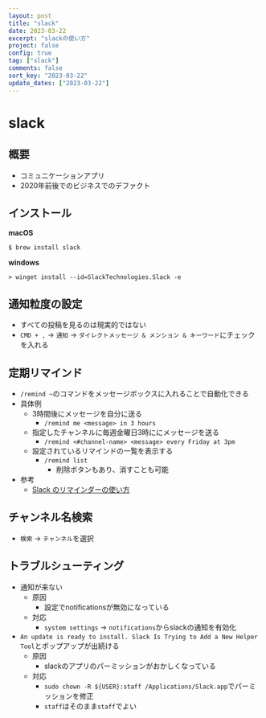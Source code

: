 ```yaml
---
layout: post
title: "slack"
date: 2023-03-22
excerpt: "slackの使い方"
project: false
config: true
tag: ["slack"]
comments: false
sort_key: "2023-03-22"
update_dates: ["2023-03-22"]
---
```


# slack

## 概要
 - コミュニケーションアプリ
 - 2020年前後でのビジネスでのデファクト

## インストール

**macOS**
```console
$ brew install slack
```

**windows**
```console
> winget install --id=SlackTechnologies.Slack -e
```

## 通知粒度の設定
 - すべての投稿を見るのは現実的ではない
 - `CMD + ,` -> `通知` -> `ダイレクトメッセージ & メンション & キーワード`にチェックを入れる

## 定期リマインド
 - `/remind ~`のコマンドをメッセージボックスに入れることで自動化できる
 - 具体例
   - 3時間後にメッセージを自分に送る
     - `/remind me <message> in 3 hours`
   - 指定したチャンネルに毎週金曜日3時ににメッセージを送る
     - `/remind <#channel-name> <message> every Friday at 3pm`
   - 設定されているリマインドの一覧を表示する
     - `/remind list`
       - 削除ボタンもあり、消すことも可能
 - 参考
   - [Slack のリマインダーの使い方](https://slack.com/intl/ja-jp/resources/using-slack/how-to-use-reminders-in-slack)

## チャンネル名検索
 - `検索` -> `チャンネル`を選択

## トラブルシューティング
 - 通知が来ない
   - 原因 
     - 設定でnotificationsが無効になっている
   - 対応
     - `system settings` -> `notifications`からslackの通知を有効化
 - `An update is ready to install. Slack Is Trying to Add a New Helper Tool`とポップアップが出続ける
   - 原因
     - slackのアプリのパーミッションがおかしくなっている
   - 対応
     - `sudo chown -R ${USER}:staff /Applications/Slack.app`でパーミッションを修正
     - `staff`はそのまま`staff`でよい
